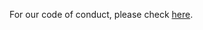For our code of conduct, please check [here](https://s3fs-nio.carlspring.org/contributing/code-of-conduct/).

